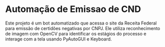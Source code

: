 # Automação de Emissao de CND
Este projeto é um bot automatizado que acessa o site da Receita Federal para emissão de certidões negativas por CNPJ. Ele utiliza reconhecimento de imagem com OpenCV para identificar os estágios do processo e interage com a tela usando PyAutoGUI e Keyboard.
